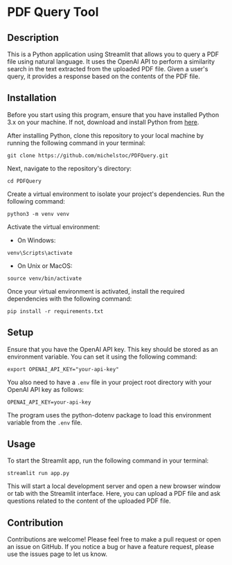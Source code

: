# PDF Query Tool

## Description

This is a Python application using Streamlit that allows you to query a PDF file using natural language. It uses the OpenAI API to perform a similarity search in the text extracted from the uploaded PDF file. Given a user's query, it provides a response based on the contents of the PDF file.

## Installation

Before you start using this program, ensure that you have installed Python 3.x on your machine. If not, download and install Python from [here](https://www.python.org/downloads/).

After installing Python, clone this repository to your local machine by running the following command in your terminal:

```
git clone https://github.com/michelstoc/PDFQuery.git
```

Next, navigate to the repository's directory:

```
cd PDFQuery
```

Create a virtual environment to isolate your project's dependencies. Run the following command:

```
python3 -m venv venv
```

Activate the virtual environment:

- On Windows:
```
venv\Scripts\activate
```
- On Unix or MacOS:
```
source venv/bin/activate
```

Once your virtual environment is activated, install the required dependencies with the following command:

```
pip install -r requirements.txt
```

## Setup

Ensure that you have the OpenAI API key. This key should be stored as an environment variable. You can set it using the following command:

```
export OPENAI_API_KEY="your-api-key"
```

You also need to have a `.env` file in your project root directory with your OpenAI API key as follows:

```
OPENAI_API_KEY=your-api-key
```

The program uses the python-dotenv package to load this environment variable from the `.env` file.

## Usage

To start the Streamlit app, run the following command in your terminal:

```
streamlit run app.py
```

This will start a local development server and open a new browser window or tab with the Streamlit interface. Here, you can upload a PDF file and ask questions related to the content of the uploaded PDF file.

## Contribution

Contributions are welcome! Please feel free to make a pull request or open an issue on GitHub. If you notice a bug or have a feature request, please use the issues page to let us know.
